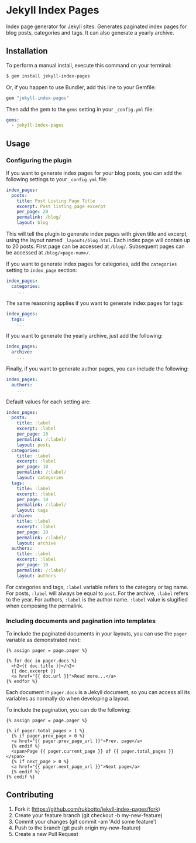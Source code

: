 # Jekyll Index Pages

Index page generator for Jekyll sites. Generates paginated index pages for blog
posts, categories and tags. It can also generate a yearly archive.

## Installation

To perform a manual install, execute this command on your terminal:

```sh
$ gem install jekyll-index-pages
```

Or, if you happen to use Bundler, add this line to your Gemfile:

```ruby
gem "jekyll-index-pages"
```

Then add the gem to the `gems` setting in your `_config.yml` file:

```yaml
gems:
  - jekyll-index-pages
```

## Usage

### Configuring the plugin

If you want to generate index pages for your blog posts, you can add the
following settings to your `_config.yml` file:

```yaml
index_pages:
  posts:
    title: Post Listing Page Title
    excerpt: Post listing page excerpt
    per_page: 20
    permalink: /blog/
    layout: blog
```

This will tell the plugin to generate index pages with given title and excerpt,
using the layout named `_layouts/blog.html`. Each index page will contain up to
20 posts. First page can be accessed at `/blog/`. Subsequent pages can be
accessed at `/blog/<page-num>/`.

If you want to generate index pages for categories, add the `categories`
setting to `index_page` section:

```yaml
index_pages:
  categories:
    ...
```

The same reasoning applies if you want to generate index pages for tags:

```yaml
index_pages:
  tags:
    ...
```

If you want to generate the yearly archive, just add the following:

```yaml
index_pages:
  archive:
    ...
```

Finally, if you want to generate author pages, you can include the following:

```yaml
index_pages:
  authors:
    ...
```

Default values for each setting are:

```yaml
index_pages:
  posts:
    title: :label
    excerpt: :label
    per_page: 10
    permalink: /:label/
    layout: posts
  categories:
    title: :label
    excerpt: :label
    per_page: 10
    permalink: /:label/
    layout: categories
  tags:
    title: :label
    excerpt: :label
    per_page: 10
    permalink: /:label/
    layout: tags
  archive:
    title: :label
    excerpt: :label
    per_page: 10
    permalink: /:label/
    layout: archive
  authors:
    title: :label
    excerpt: :label
    per_page: 10
    permalink: /:label/
    layout: authors
```

For categories and tags, `:label` variable refers to the category or tag name.
For posts, `:label` will always be equal to `post`. For the archive, `:label`
refers to the year. For authors, `:label` is the author name. `:label` value is
slugified when composing the permalink.

### Including documents and pagination into templates

To include the paginated documents in your layouts, you can use the `pager`
variable as demonstrated next:

```liquid
{% assign pager = page.pager %}

{% for doc in pager.docs %}
  <h2>{{ doc.title }}</h2>
  {{ doc.excerpt }}
  <a href="{{ doc.url }}">Read more...</a>
{% endfor %}
```

Each document in `pager.docs` is a Jekyll document, so you can access all its
variables as normally do when developing a layout.

To include the pagination, you can do the following:

```liquid
{% assign pager = page.pager %}

{% if pager.total_pages > 1 %}
  {% if pager.prev_page > 0 %}
  <a href="{{ pager.prev_page_url }}">Prev. page</a>
  {% endif %}
  <span>Page {{ pager.current_page }} of {{ pager.total_pages }}</span>
  {% if next_page > 0 %}
  <a href="{{ pager.next_page_url }}">Next page</a>
  {% endif %}
{% endif %}
```

## Contributing

1. Fork it (https://github.com/rukbotto/jekyll-index-pages/fork)
2. Create your feature branch (git checkout -b my-new-feature)
3. Commit your changes (git commit -am 'Add some feature')
4. Push to the branch (git push origin my-new-feature)
5. Create a new Pull Request
